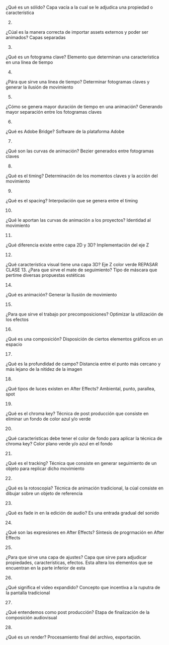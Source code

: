 ¿Qué es un sólido?
Capa vacía a la cual se le adjudica una propiedad o característica

2.
¿Cúal es la manera correcta de importar assets externos y poder ser animados?
Capas separadas

3.
¿Qué es un fotograma clave?
Elemento que determinan una característica en una línea de tiempo

4.
¿Pára que sirve una línea de tiempo?
Determinar fotogramas claves y generar la ilusión de movimiento

5.
¿Cómo se genera mayor duración de tiempo en una animación?
Generando mayor separación entre los fotogramas claves

6.
¿Qué es Adobe Bridge?
Software de la plataforma Adobe

7.
¿Qué son las curvas de animación?
Bezier generados entre fotogramas claves

8.
¿Qué es el timing?
Determinación de los momentos claves y la acción del movimiento

9.
¿Qué es el spacing?
Interpolación que se genera entre el timing

10.
¿Qué le aportan las curvas de animación a los proyectos?
Identidad al movimiento

11.
¿Qué diferencia existe entre capa 2D y 3D?
Implementación del eje Z

12.
¿Qué característica visual tiene una capa 3D?
Eje Z color verde
REPASAR CLASE
13.
¿Para que sirve el mate de seguimiento?
Tipo de máscara que pertime diversas propuestas estéticas

14.
¿Qué es animación?
Generar la Ilusión de movimiento

15.
¿Para que sirve el trabajo por precomposiciones?
Optimizar la utilización de los efectos

16.
¿Qué es una composición?
Disposición de ciertos elementos gráficos en un espacio

17.
¿Qué es la profundidad de campo?
Distancia entre el punto más cercano y más lejano de la nitidez de la imagen

18.
¿Qué tipos de luces existen en After Effects?
Ambiental, punto, parallea, spot

19.
¿Qué es el chroma key?
Técnica de post producción que consiste en eliminar un fondo de color azul y/o verde

20.
¿Qué caracteristicas debe tener el color de fondo para aplicar la técnica de chroma key?
Color plano verde y/o azul en el fondo

21.
¿Qué es el tracking?
Técnica que consiste en generar seguimiento de un objeto para replicar dicho movimiento

22.
¿Qué es la rotoscopia?
Técnica de animación tradicional, la cúal consiste en dibujar sobre un objeto de referencia

23.
¿Qué es fade in en la edición de audio?
Es una entrada gradual del sonido

24.
¿Qué son las expresiones en After Effects?
Síntesis de progrmación en After Effects

25.
¿Para que sirve una capa de ajustes?
Capa que sirve para adjudicar propiedades, características, efectos. Esta altera los elementos que se encuentran en la parte inferior de esta

26.
¿Qué significa el video expandido?
Concepto que incentiva a la ruputra de la pantalla tradicional

27.
¿Qué entendemos como post producción?
Etapa de finalización de la composición audiovisual

28.
¿Qué es un render?
Procesamiento final del archivo, exportación.
